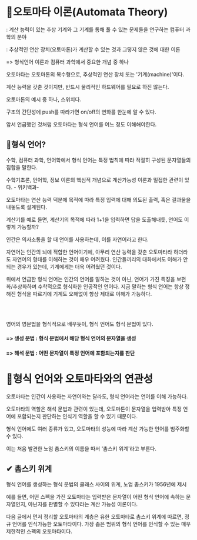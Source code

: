 




# 🔔오토마타 이론(Automata Theory)
: 계산 능력이 있는 추상 기계와 그 기계를 통해 풀 수 있는 문제들을 연구하는 컴퓨터 과학의 분야 

: 추상적인 연산 장치(오토마톤)가 계산할 수 있는 것과 그렇지 않은 것에 대한 이론

   => 형식언어 이론과 컴퓨터 과학에서 중요한 개념 중 하나



오토마타는 오토마톤의 복수형으로, 추상적인 연산 장치 또는 '기계(machine)'이다.

계산 능력을 갖춘 것이지만, 반드시 물리적인 하드웨어를 필요로 하진 않는다.



오토마톤의 예시 중 하나, 스위치다.


구조의 간단성에 push를 따라가면 on/off의 변화를 한눈에 알 수 있다.

앞서 언급했던 것처럼 오토마타는 형식 언어를 어느 정도 이해해야한다.



## 🔔형식 언어?
수학, 컴퓨터 과학, 언어학에서 형식 언어는 특정 법칙에 따라 적절히 구성된 문자열들의 집합을 말한다.

수학기초론, 언어학, 정보 이론의 핵심적 개념으로 계산가능성 이론과 밀접한 관련이 있다.   - 위키백과-





오토마타는 연산 능력 덕분에 목적에 따라 특정 입력에 대해 의도된 출력, 혹은 결과물을 내놓도록 설계된다.

계산기를 예로 들면, 계산기의 목적에 따라 1+1을 입력하면 답을 도출해내듯, 언어도 이렇게 가능할까?



인간은 의사소통을 할 때 언어를 사용하는데, 이를 자연어라고 한다.

자연어는 인간의 뇌에 적합한 언어이기에, 아무리 연산 능력을 갖춘 오토마타라 하더라도 자연어의 형태를 이해하는 것이 매우 어려웠다. 인간들끼리의 대화에서도 이해가 안되는 경우가 있는데, 기계에게는 더욱 어려웠던 것이다.



위에서 언급한 형식 언어는 인간의 언어를 말하는 것이 아닌, 언어가 가진 특징을 보편화/추상화하며 수학적으로 형식화한 인공적인 언어다. 지금 말하는 형식 언어는 항상 정해진 형식을 따르기에 기계도 오해없이 항상 제대로 이해가 가능하다.

<br>
<br>

영어의 영문법을 형식적으로 배우듯이, 형식 언어도 형식 문법이 있다.

#### => 생성 문법 : 형식 문법에서 해당 형식 언어의 문자열을 생성 

#### => 해석 문법 : 어떤 문자열이 특정 언어에 포함되는지를 판단



# 🤔형식 언어와 오토마타와의 연관성
오토마타는 인간이 사용하는 자연어와는 달라도, 형식 언어라는 언어를 이해 가능하다.

오토마타의 역할은 해석 문법과 관련이 있는데, 오토마톤이 문자열을 입력받아 특정 언어에 포함되는지 판단하는 인식기 역할을 할 수 있기 때문이다.



형식 언어에도 여러 종류가 있고, 오토마타의 성능에 따라 계산 가능한 언어를 범주화할 수 있다.

이는 처음 발견한 노엄 촘스키의 이름을 따서 '촘스키 위계'라고 부른다.



## ✔  촘스키 위계
형식 언어를 생성하는 형식 문법의 클래스 사이의 위계, 노엄 촘스키가 1956년에 제시


예를 들면, 어떤 스펙을 가진 오토마타는 입력받은 문자열이 어떤 형식 언어에 속하는 문자열인지, 아닌지를 판별할 수 있다라는 계산 가능성 이론이다.




다음 글에서 먼저 정리할 오토마타의 계층은 유한 오토마타로 촘스키 위계에 따르면, 정규 언어를 인식가능한 오토마타이다. 가장 좁은 범위의 형식 언어를 인식할 수 있는 매우 제한적인 스펙의 오토마타이다.
